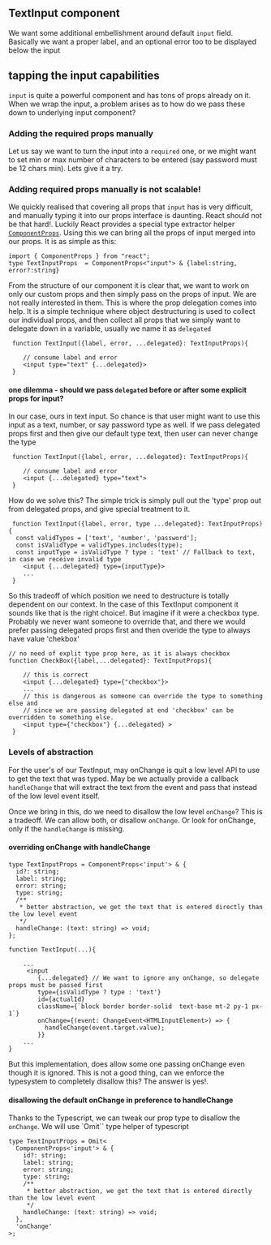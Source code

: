 ## TextInput component

We want some additional embellishment around default `input` field. Basically we want a proper label, and an optional error too to be displayed below the input

## tapping the input capabilities

`input` is quite a powerful component and has tons of props already on it. When we wrap the input, a problem arises as to how do we pass these down to underlying input component?

### Adding the required props manually

Let us say we want to turn the input into a `required` one, or we might want to set min or max number of characters to be entered (say password must be 12 chars min). Lets give it a try.

### Adding required props manually is not scalable!

We quickly realised that covering all props that `input` has is very difficult, and manually typing it into our props interface is daunting. React should not be that hard!. Luckily React provides a special type extractor helper
[`ComponentProps`](https://www.totaltypescript.com/react-component-props-type-helper). Using this we can bring all the props of input merged into our props. It is as simple as this:

```
import { ComponentProps } from "react";
type TextInputProps  = ComponentProps<"input"> & {label:string, error?:string}
```

From the structure of our component it is clear that, we want to work on only our custom props and then simply pass on the props of input. We are not really interested in them. This is where the prop delegation comes into help. It is a simple technique where object destructuring is used to collect our individual props, and then collect all props that we simply want to delegate down in a variable, usually we name it as `delegated`

```
 function TextInput({label, error, ...delegated}: TextInputProps){

    // consume label and error
    <input type="text" {...delegated}>
 }
```

#### one dilemma - should we pass `delegated` before or after some explicit props for input?

In our case, ours in text input. So chance is that user might want to use this input as a text, number, or say password type as well. If we pass delegated props first and then give our default type text, then user can never change the type

```
 function TextInput({label, error, ...delegated}: TextInputProps){

    // consume label and error
    <input {...delegated} type="text">
 }
```

How do we solve this? The simple trick is simply pull out the 'type' prop out from delegated props, and give special treatment to it.

```
 function TextInput({label, error, type ...delegated}: TextInputProps){
  const validTypes = ['text', 'number', 'password'];
  const isValidType = validTypes.includes(type);
  const inputType = isValidType ? type : 'text' // Fallback to text, in case we receive invalid type
    <input {...delegated} type={inputType}>
    ...
 }
```

So this tradeoff of which position we need to destructure is totally dependent on our context. In the case of this TextInput component it sounds like that is the right choice!. But imagine if it were a checkbox type. Probably we never want someone to override that, and there we would prefer passing delegated props first and then overide the type to always have value 'chekbox'

```
// no need of explit type prop here, as it is always checkbox
function CheckBox({label,...delegated}: TextInputProps){

    // this is correct
    <input {...delegated} type={"checkbox"}>
    ...
    // this is dangerous as someone can override the type to something else and
    // since we are passing delegated at end 'checkbox' can be overridden to something else.
    <input type={"checkbox"} {...delegated} >
 }
```

### Levels of abstraction

For the user's of our TextInput, may onChange is quit a low level API to use to get the text that was typed. May be we actually provide a callback `handleChange` that will extract the text from the event and
pass that instead of the low level event itself.

Once we bring in this, do we need to disallow the low level `onChange`? This is a tradeoff. We can allow both, or disallow `onChange`. Or look for onChange, only if the `handleChange` is missing.

#### overriding onChange with handleChange

```
type TextInputProps = ComponentProps<'input'> & {
  id?: string;
  label: string;
  error: string;
  type: string;
  /**
   * better abstraction, we get the text that is entered directly than the low level event
   */
  handleChange: (text: string) => void;
};

function TextInput(...){

    ...
     <input
        {...delegated} // We want to ignore any onChange, so delegate props must be passed first
        type={isValidType ? type : 'text'}
        id={actualId}
        className={`block border border-solid  text-base mt-2 py-1 px-1`}
        onChange={(event: ChangeEvent<HTMLInputElement>) => {
          handleChange(event.target.value);
        }}
    ...
}

```

But this implementation, does allow some one passing onChange even though it is ignored. This is not a good thing, can we enforce the typesystem to completely disallow this? The answer is yes!.

#### disallowing the default onChange in preference to handleChange

Thanks to the Typescript, we can tweak our prop type to disallow the `onChange`.
We will use `Omit`` type helper of typescript

```
type TextInputProps = Omit<
  ComponentProps<'input'> & {
    id?: string;
    label: string;
    error: string;
    type: string;
    /**
     * better abstraction, we get the text that is entered directly than the low level event
     */
    handleChange: (text: string) => void;
  },
  'onChange'
>;
```
